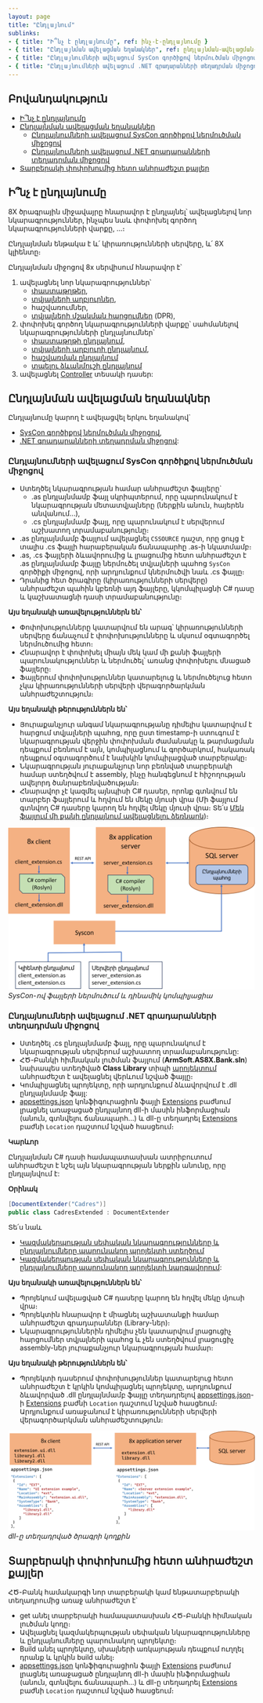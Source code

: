```yaml
---
layout: page
title: "Ընդլայնում" 
sublinks:
- { title: "Ի՞նչ է ընդլայնումը", ref: ինչ-է-ընդլայնումը }
- { title: "Ընդլայնման ավելացման եղանակներ", ref: ընդլայնման-ավելացման-եղանակներ }
- { title: "Ընդլայնումների ավելացում SysCon գործիքով ներմուծման միջոցով", ref: ընդլայնումների-ավելացում-syscon-գործիքով-ներմուծման-միջոցով }
- { title: "Ընդլայնումների ավելացում .NET գրադարանների տեղադրման միջոցով", ref: ընդլայնումների-ավելացում-net-գրադարանների-տեղադրման-միջոցով }
---
```


## Բովանդակություն

- [Ի՞նչ է ընդլայնումը](#ինչ-է-ընդլայնումը)
- [Ընդլայնման ավելացման եղանակներ](#ընդլայնման-ավելացման-եղանակներ)
  - [Ընդլայնումների ավելացում SysCon գործիքով ներմուծման միջոցով](#ընդլայնումների-ավելացում-syscon-գործիքով-ներմուծման-միջոցով)
  - [Ընդլայնումների ավելացում .NET գրադարանների տեղադրման միջոցով](#ընդլայնումների-ավելացում-net-գրադարանների-տեղադրման-միջոցով)
- [Տարբերակի փոփոխումից հետո անհրաժեշտ քայլեր](#տարբերակի-փոփոխումից-հետո-անհրաժեշտ-քայլեր)

## Ի՞նչ է ընդլայնումը

8X ծրագրային միջավայրը հնարավոր է ընդլայնել՝ ավելացնելով նոր նկարագրություններ, ինչպես նաև փոփոխել գործող նկարագրությունների վարքը, ...։

Ընդլայնման ենթակա է և՛ կիրառությունների սերվերը, և՛ 8X կլիենտը։ 

Ընդլայնման միջոցով 8x սերվիսում հնարավոր է՝ 
1. ավելացնել նոր նկարագրություններ՝
   * [փաստաթղթեր](../extensions/definitions/document_new_guide.md),
   * [տվյալների աղբյուրներ](../extensions/definitions/ds_new_guide.md),
   * հաշվառումներ,
   * [տվյալների մշակման հարցումներ](../extensions/definitions/dpr_new_guide.md) (DPR), 
2. փոփոխել գործող նկարագրությունների վարքը՝ սահմանելով նկարագրությունների ընդլայնումներ՝
   * [փաստաթղթի ընդլայնում](../extensions/definitions/document_extender_guide.md),
   * [տվյալների աղբյուրի ընդլայնում](../extensions/definitions/ds_extender_guide.md),
   * [հաշվառման ընդլայնում](../extensions/definitions/acc_extender_guide.md)
   * [տպելու ձևանմուշի ընդլայնում](../extensions/definitions/template_substitution_guide.md)
3. ավելացնել [Controller](https://learn.microsoft.com/en-us/dotnet/api/microsoft.aspnetcore.mvc.controllerbase) տեսակի դասեր: 

## Ընդլայնման ավելացման եղանակներ

Ընդլայնումը կարող է ավելացվել երկու եղանակով`
* [SysCon գործիքով ներմուծման միջոցով](#ընդլայնումների-ավելացում-syscon-գործիքով-ներմուծման-միջոցով),
* [.NET գրադարանների տեղադրման միջոցով](#ընդլայնումների-ավելացում-net-գրադարանների-տեղադրման-միջոցով):

### Ընդլայնումների ավելացում SysCon գործիքով ներմուծման միջոցով

* Ստեղծել նկարագրության համար անհրաժեշտ ֆայլերը`
   * .as ընդլայնմամբ ֆայլ սկրիպտերում, որը պարունակում է նկարագրության մետատվյալները (ներքին անուն, հայերեն անվանում․․․),
   * .cs ընդլայնմամբ ֆայլ, որը պարունակում է սերվերում աշխատող տրամաբանությունը։
* .as ընդլայնմամբ ֆայլում ավելացնել `CSSOURCE` դաշտ, որը ցույց է տալիս .cs ֆայլի հարաբերական ճանապարհը .as-ի նկատմամբ։ 
* .as, .cs ֆայլերի ձևավորումից և լրացումից հետո անհրաժեշտ է .as ընդլայնմամբ ֆայլը ներմուծել տվյալների պահոց `SysCon` գործիքի միջոցով, որի արդյունքում կներմուծվի նաև .cs ֆայլը։
* Դրանից հետ ծրագիրը (կիրառությունների սերվերը) անհրաժեշտ պահին կբեռնի այդ ֆայլերը, կկոմպիլացնի C# դասը և կաշխատացնի դասի տրամաբանությունը։

**Այս եղանակի առավելություններն են՝**
* Փոփոխությունները կատարվում են արագ՝ կիրառությունների սերվերը ճանաչում է փոփոխությունները և սկսում օգտագործել ներմուծումից հետո։
* Հնարավոր է փոփոխել միայն մեկ կամ մի քանի ֆայլերի պարունակություններ և ներմուծել՝ առանց փոփոխելու մնացած ֆայլերը։
* Ֆայլերում փոփոխություններ կատարելուց և ներմուծելուց հետո չկա կիրառությունների սերվերի վերագործարկման անհրաժեշտություն։

**Այս եղանակի թերություններն են՝**
* Յուրաքանչյուր անգամ նկարագրությանը դիմելիս կատարվում է հարցում տվյալների պահոց, որը ըստ timestamp-ի ստուգում է նկարագրության վերջին փոփոխման ժամանակը և թարմացման դեպքում բեռնում է այն, կոմպիլացնում և գործարկում, հակառակ դեպքում օգտագործում է նախկին կոմպիլացված տարբերակը։
* Նկարագրության յուրաքանչյուր նոր բեռնված տարբերակի համար ստեղծվում է assembly, ինչը հանգեցնում է հիշողության ավելորդ ծանրաբեռնվածության։
* Հնարավոր չէ կազմել այնպիսի C# դասեր, որոնք գտնվում են տարբեր ֆայլերում և հղվում են մեկը մյուսի վրա (Մի ֆայլում գտնվող C# դասերը կարող են հղվել մեկը մյուսի վրա։ Տե՛ս [Մեկ ֆայլում մի քանի ընդլայնում ավելացնելու ձեռնարկ](../extensions/examples/doc_extenders.md))։

![alt text](extension_script.png)  
*SysCon-ով ֆայլերի ներմուծում և դինամիկ կոմպիլյացիա*

### Ընդլայնումների ավելացում .NET գրադարանների տեղադրման միջոցով

* Ստեղծել .cs ընդլայնմամբ ֆայլ, որը պարունակում է նկարագրության սերվերում աշխատող տրամաբանությունը: 
* ՀԾ-Բանկի հիմնական լուծման ֆայլում (**ArmSoft.AS8X.Bank.sln**) նախապես ստեղծված **Class Library** տիպի [պրոյեկտում](../Project/customer_specific_extensions_project.md) անհրաժեշտ է ավելացնել վերևում նշված ֆայլը։ 
* Կոմպիլյացնել պրոյեկտը, որի արդյունքում ձևավորվում է .dll ընդլայնմամբ ֆայլ:
* [appsettings.json](../Project/appsettings_json.md) կոնֆիգուրացիոն ֆայլի [Extensions](../Project/appsettings_json.md#extensions) բաժնում լրացնել առաջացած ընդլայնող dll-ի մասին ինֆորմացիան (անուն, գտնվելու ճանապարհ...) և dll-ը տեղադրել [Extensions](../Project/appsettings_json.md#extensions) բաժնի `Location` դաշտում նշված հասցեում։

**Կարևոր**

Ընդլայնման C# դասի համապատասխան ատրիբուտում անհրաժեշտ է նշել այն նկարագրության ներքին անունը, որը ընդլայնվում է: 

**Օրինակ**
```c#
[DocumentExtender("Cadres")]
public class CadresExtended : DocumentExtender
```

Տե՛ս նաև

* [Կազմակերպության սեփական նկարագրությունները և ընդլայնումները պարունակող պրոյեկտի ստեղծում](../Project/customer_specific_extensions_project.md)
* [Կազմակերպության սեփական նկարագրությունները և ընդլայնումները պարունակող պրոյեկտի կարգավորում](../project/appsettings_json.md#extensions):

**Այս եղանակի առավելություններն են՝**
* Պրոյեկում ավելացված C# դասերը կարող են հղվել մեկը մյուսի վրա։
* Պրոյեկտին հնարավոր է միացնել աշխատանքի համար անհրաժեշտ գրադարաններ (Library-ներ)։
* Նկարագրություններին դիմելիս չեն կատարվում լրացուցիչ հարցումներ տվյալների պահոց և չեն ստեղծվում լրացուցիչ assembly-ներ յուրաքանչյուր նկարագրության համար։

**Այս եղանակի թերություններն են՝**
* Պրոյեկտի դասերում փոփոխություններ կատարելուց հետո անհրաժեշտ է կրկին կոմպիլացնել պրոյեկտը, արդյունքում ձևավորված .dll ընդլայնմամբ ֆայլը տեղադրելով [appsettings.json](../Project/appsettings_json.md)-ի [Extensions](../Project/appsettings_json.md#extensions) բաժնի `Location` դաշտում նշված հասցեում։ Արդյունքում առաջանում է կիրառությունների սերվերի վերագործարկման անհրաժեշտություն։

![alt text](extension_assembly.png)
*dll-ը տեղադրված ծրագրի կողքին*

## Տարբերակի փոփոխումից հետո անհրաժեշտ քայլեր

ՀԾ-Բանկ համակարգի նոր տարբերակի կամ ենթատարբերակի տեղադրումից առաջ անհրաժեշտ է՝
* get անել տարբերակի համապատասխան ՀԾ-Բանկի հիմնական լուծման կոդը։
* Ավելացնել կազմակերպության սեփական նկարագրությունները և ընդլայնումները պարունակող պրոյեկտը։
* Build անել պրոյեկտը, սխալների առկայության դեպքում ուղղել դրանք և կրկին build անել։
* [appsettings.json](../Project/appsettings_json.md) կոնֆիգուրացիոն ֆայլի [Extensions](../Project/appsettings_json.md#extensions) բաժնում լրացնել առաջացած ընդլայնող dll-ի մասին ինֆորմացիան (անուն, գտնվելու ճանապարհ...) և dll-ը տեղադրել [Extensions](../Project/appsettings_json.md#extensions) բաժնի `Location` դաշտում նշված հասցեում։
